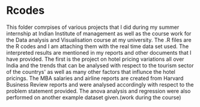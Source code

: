 # Rcodes
This folder comrpises of various projects that I did during my summer internship at Indian Institute of management as well as the course work
for the Data analysis and Visualisation course at my university.
The .R files are the R codes and I am attaching them with the real time data set used. The interpreted results are mentioned in my reports 
and other documents that I have provided.
The first is the project on hotel pricing variations all over India and the trends that can be analysed with respect to the tourism sector 
of the countrys' as well as many other factors that influnce the hotel pricings. The MBA salaries and airline reports are created from Harvard
Business Review reports and were analysed accordingly with respect to the problem statement provided.
The anova analysis and regression were also performed on another example dataset given.(work during the course)
